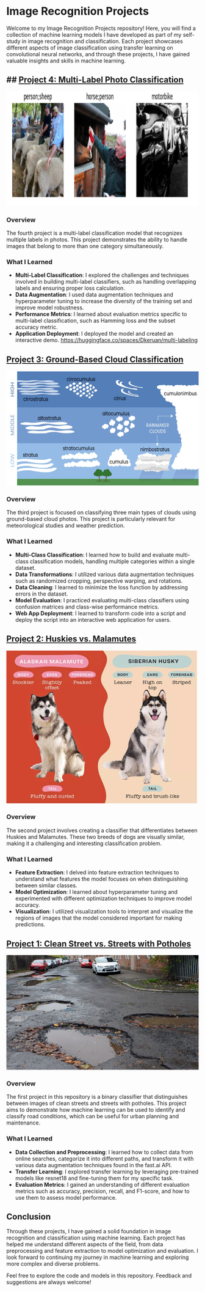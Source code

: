 # Image Recognition Projects

Welcome to my Image Recognition Projects repository! Here, you will find a collection of machine learning models I have developed as part of my self-study in image recognition and classification. Each project showcases different aspects of image classification using transfer learning on convolutional neural networks, and through these projects, I have gained valuable insights and skills in machine learning.

## ## [Project 4: Multi-Label Photo Classification](multi-label-classification.ipynb)

<img src="images/multi_label.jpg" alt="Multi-Label Photo Classification" width="600" height="300">

### Overview
The fourth project is a multi-label classification model that recognizes multiple labels in photos. This project demonstrates the ability to handle images that belong to more than one category simultaneously.

### What I Learned
- **Multi-Label Classification**: I explored the challenges and techniques involved in building multi-label classifiers, such as handling overlapping labels and ensuring proper loss calculation.
- **Data Augmentation**: I used data augmentation techniques and hyperparameter tuning to increase the diversity of the training set and improve model robustness.
- **Performance Metrics**: I learned about evaluation metrics specific to multi-label classification, such as Hamming loss and the subset accuracy metric.
- **Application Deployment**: I deployed the model and created an interactive demo. <https://huggingface.co/spaces/Dkeruan/multi-labeling>

## [Project 3: Ground-Based Cloud Classification](cloud_type_classification.ipynb)

<img src="images/clouds.jpg" alt="Ground-Based Cloud Classification" width="600" height="300">

### Overview
The third project is focused on classifying three main types of clouds using ground-based cloud photos. This project is particularly relevant for meteorological studies and weather prediction.

### What I Learned
- **Multi-Class Classification**: I learned how to build and evaluate multi-class classification models, handling multiple categories within a single dataset.
- **Data Transformations**: I utilized various data augmentation techniques such as randomized cropping, perspective warping, and rotations.
- **Data Cleaning**: I learned to minimize the loss function by addressing errors in the dataset.
- **Model Evaluation**: I practiced evaluating multi-class classifiers using confusion matrices and class-wise performance metrics.
- **Web App Deployment**: I learned to transform code into a script and deploy the script into an interactive web application for users.

## [Project 2: Huskies vs. Malamutes](is-it-a-husky-or-malamute.ipynb)

<img src="images/dog.jpg" alt="Huskies vs. Malamutes" width="500" height="400">

### Overview
The second project involves creating a classifier that differentiates between Huskies and Malamutes. These two breeds of dogs are visually similar, making it a challenging and interesting classification problem.

### What I Learned
- **Feature Extraction**: I delved into feature extraction techniques to understand what features the model focuses on when distinguishing between similar classes.
- **Model Optimization**: I learned about hyperparameter tuning and experimented with different optimization techniques to improve model accuracy.
- **Visualization**: I utilized visualization tools to interpret and visualize the regions of images that the model considered important for making predictions.

## [Project 1: Clean Street vs. Streets with Potholes](is-it-a-pothole.ipynb)

<img src="images/potholes.jpg" alt="Clean Street vs. Streets with Potholes" width="600" height="300">

### Overview
The first project in this repository is a binary classifier that distinguishes between images of clean streets and streets with potholes. This project aims to demonstrate how machine learning can be used to identify and classify road conditions, which can be useful for urban planning and maintenance.

### What I Learned
- **Data Collection and Preprocessing**: I learned how to collect data from online searches, categorize it into different paths, and transform it with various data augmentation techniques found in the fast.ai API.
- **Transfer Learning**: I explored transfer learning by leveraging pre-trained models like resnet18 and fine-tuning them for my specific task.
- **Evaluation Metrics**: I gained an understanding of different evaluation metrics such as accuracy, precision, recall, and F1-score, and how to use them to assess model performance.

## Conclusion

Through these projects, I have gained a solid foundation in image recognition and classification using machine learning. Each project has helped me understand different aspects of the field, from data preprocessing and feature extraction to model optimization and evaluation. I look forward to continuing my journey in machine learning and exploring more complex and diverse problems.

Feel free to explore the code and models in this repository. Feedback and suggestions are always welcome!

